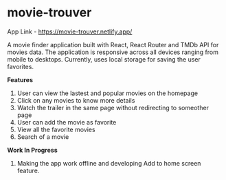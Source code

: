 # movie-trouver

App Link - https://movie-trouver.netlify.app/

A movie finder application built with React, React Router and TMDb API for movies data.
The application is responsive across all devices ranging from mobile to desktops.
Currently, uses local storage for saving the user favorites.

**Features**
1. User can view the lastest and popular movies on the homepage
2. Click on any movies to know more details
3. Watch the trailer in the same page without redirecting to someother page
4. User can add the movie as favorite
5. View all the favorite movies 
6. Search of a movie

**Work In Progress**
1. Making the app work offline and developing Add to home screen feature.